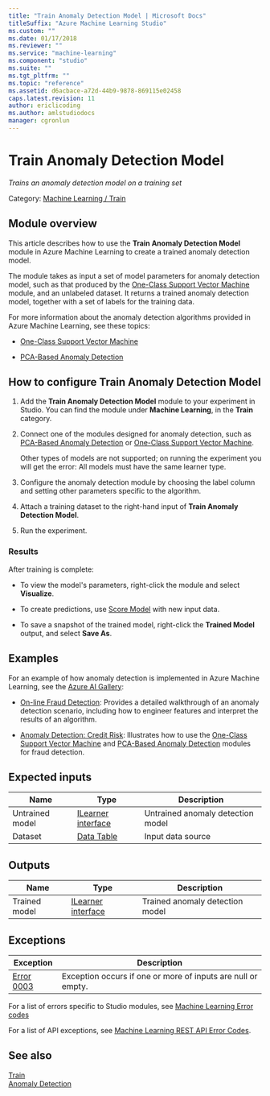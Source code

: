 ```yaml
---
title: "Train Anomaly Detection Model | Microsoft Docs"
titleSuffix: "Azure Machine Learning Studio"
ms.custom: ""
ms.date: 01/17/2018
ms.reviewer: ""
ms.service: "machine-learning"
ms.component: "studio"
ms.suite: ""
ms.tgt_pltfrm: ""
ms.topic: "reference"
ms.assetid: d6acbace-a72d-44b9-9878-869115e02458
caps.latest.revision: 11
author: ericlicoding
ms.author: amlstudiodocs
manager: cgronlun
---
```

# Train Anomaly Detection Model
*Trains an anomaly detection model on a training set*  
  
 Category: [Machine Learning / Train](machine-learning-train.md)  
  
## Module overview

This article describes how to use the **Train Anomaly Detection Model** module in Azure Machine Learning to create a trained anomaly detection model.

The module takes as input a set of model parameters for anomaly detection model, such as that produced by the [One-Class Support Vector Machine](one-class-support-vector-machine.md) module, and an unlabeled dataset. It returns a trained anomaly detection model, together with a set of labels for the training data.  

For more information about the anomaly detection algorithms provided in Azure Machine Learning, see these topics: 

+ [One-Class Support Vector Machine](one-class-support-vector-machine.md)
  
+ [PCA-Based Anomaly Detection](pca-based-anomaly-detection.md)  

## How to configure Train Anomaly Detection Model 

1.  Add the **Train Anomaly Detection Model** module to your experiment in Studio.  You can find the module under **Machine Learning**, in the **Train** category.

2. Connect one of the modules designed for anomaly detection, such as [PCA-Based Anomaly Detection](pca-based-anomaly-detection.md) or [One-Class Support Vector Machine](one-class-support-vector-machine.md).  
  
    Other types of models are not supported; on running the experiment you will get the error: All models must have the same learner type.  
  
3.  Configure the anomaly detection module by choosing the label column and setting other parameters specific to the algorithm.  
  
4.  Attach a training dataset to the right-hand input of **Train Anomaly Detection Model**.  
  
5.  Run the experiment.  
  
### Results

After training is complete:

+ To view the model's parameters, right-click the module and select **Visualize**. 

+ To create predictions, use [Score Model](score-model.md) with new input data.

+ To save a snapshot of the trained model, right-click the **Trained Model** output, and select **Save As**.   

## Examples

For an example of how anomaly detection is implemented in Azure Machine Learning, see the [Azure AI Gallery](https://gallery.cortanaintelligence.com/):  
  
- [On-line Fraud Detection](http://go.microsoft.com/fwlink/?LinkId=525964): Provides a detailed walkthrough of an anomaly detection scenario, including how to engineer features and interpret the results of an algorithm.  
  
- [Anomaly Detection: Credit Risk](https://gallery.azureml.net/Experiment/1219e87f8fb84e88a2e1b54256808bb3): Illustrates how to use the [One-Class Support Vector Machine](one-class-support-vector-machine.md) and [PCA-Based Anomaly Detection](pca-based-anomaly-detection.md) modules for fraud detection.  
  
##  Expected inputs  

|Name|Type|Description|  
|----------|----------|-----------------|  
|Untrained model|[ILearner interface](ilearner-interface.md)|Untrained anomaly detection model|  
|Dataset|[Data Table](data-table.md)|Input data source|  

##  Outputs

|Name|Type|Description|  
|----------|----------|-----------------|  
|Trained model|[ILearner interface](ilearner-interface.md)|Trained anomaly detection model|  
  
##  Exceptions  

|Exception|Description|  
|---------------|-----------------|  
|[Error 0003](errors/error-0003.md)|Exception occurs if one or more of inputs are null or empty.|  

For a list of errors specific to Studio modules, see [Machine Learning Error codes](\errors\machine-learning-module-error-codes.md)

For a list of API exceptions, see [Machine Learning REST API Error Codes](https://docs.microsoft.com/azure/machine-learning/studio/web-service-error-codes).  

## See also  
 [Train](machine-learning-train.md)   
 [Anomaly Detection](anomaly-detection.md)